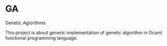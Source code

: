 GA
==

Genetic Aglorithms

This project is about generic implementation of genetic algorithm in Ocaml functional programming language.
